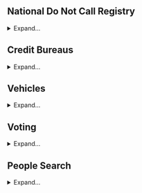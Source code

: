 ## National Do Not Call Registry
<details>
<summary>Expand...</summary>

- [National Do Not Call Registry](https://www.donotcall.gov/register.html)

</details>



## Credit Bureaus
<details>
<summary>Expand...</summary>

- [OptOutPrescreen](https://www.optoutprescreen.com/selection)

- [Experian](https://consumerprivacy.experian.com/request)
- [Equifax](https://myprivacy.equifax.com/opt-in-opt-out/personal-info)
- [TransUnion](https://service.transunion.com/dss/ccpa_optout.page)

</details>



## Vehicles
<details>
<summary>Expand...</summary>

- [Vehicle Privacy Report](https://vehicleprivacyreport.com/report/?vin={INSERT-VIN}#)

</details>



## Voting
<details>
<summary>Expand...</summary>



</details>



## People Search
<details>
<summary>Expand...</summary>



</details>
